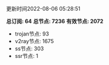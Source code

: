 更新时间2022-08-06 05:28:51

**总订阅: 64**
**总节点: 7236**
**有效节点: 2072**
- trojan节点: 93
- v2ray节点: 1675
- ss节点: 303
- ssr节点: 1
